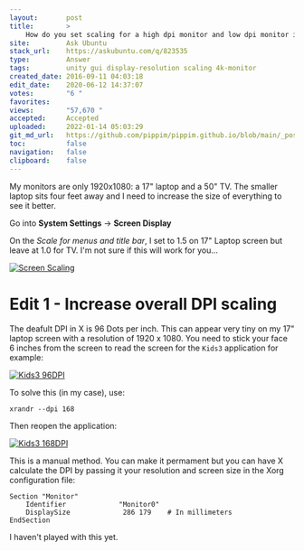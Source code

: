 ```yaml
---
layout:       post
title:        >
    How do you set scaling for a high dpi monitor and low dpi monitor independently?
site:         Ask Ubuntu
stack_url:    https://askubuntu.com/q/823535
type:         Answer
tags:         unity gui display-resolution scaling 4k-monitor
created_date: 2016-09-11 04:03:18
edit_date:    2020-06-12 14:37:07
votes:        "6 "
favorites:    
views:        "57,670 "
accepted:     Accepted
uploaded:     2022-01-14 05:03:29
git_md_url:   https://github.com/pippim/pippim.github.io/blob/main/_posts/2016/2016-09-11-How-do-you-set-scaling-for-a-high-dpi-monitor-and-low-dpi-monitor-independently^.md
toc:          false
navigation:   false
clipboard:    false
---
```


My monitors are only 1920x1080: a 17" laptop and a 50" TV. The smaller laptop sits four feet away and I need to increase the size of everything to see it better.

Go into **System Settings** -> **Screen Display**

On the *Scale for menus and title bar*, I set to 1.5 on 17" Laptop screen but leave at 1.0 for TV. I'm not sure if this will work for you...

[![Screen Scaling][1]][1]

# Edit 1 - Increase overall DPI scaling

The deafult DPI in X is 96 Dots per inch. This can appear very tiny on my 17" laptop screen with a resolution of 1920 x 1080. You need to stick your face 6 inches from the screen to read the screen for the `Kids3` application for example:

[![Kids3 96DPI][2]][2]

To solve this (in my case), use:

``` 
xrandr --dpi 168

```

Then reopen the application:

[![Kids3 168DPI][3]][3]

This is a manual method. You can make it permament but you can have X calculate the DPI by passing it your resolution and screen size in the Xorg configuration file:

``` 
Section "Monitor"
    Identifier             "Monitor0"
    DisplaySize             286 179    # In millimeters
EndSection

```

I haven't played with this yet.

  [1]: http://i.stack.imgur.com/Jh7ID.png
  [2]: https://i.stack.imgur.com/3hLVb.png
  [3]: https://i.stack.imgur.com/2utV8.png
